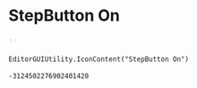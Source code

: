 # StepButton On
![](/img/StepButton%20On.png)

``` CSharp
EditorGUIUtility.IconContent("StepButton On")
```
```
-3124502276902401420
```

